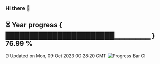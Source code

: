 ### Hi there 👋
⏳ Year progress { ███████████████████████▁▁▁▁▁▁▁ } 76.99 %
---
⏰ Updated on Mon, 09 Oct 2023 00:28:20 GMT
![Progress Bar CI](https://github.com/Moyi321/Moyi321/workflows/Progress%20Bar%20CI/badge.svg)
